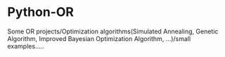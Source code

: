 # Python-OR
Some OR projects/Optimization algorithms(Simulated Annealing, Genetic Algorithm, Improved Bayesian Optimization Algorithm, ...)/small examples.....
